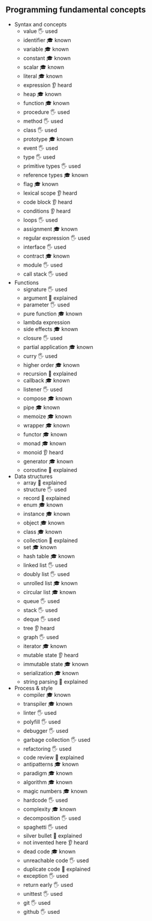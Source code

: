 ## Programming fundamental concepts

- Syntax and concepts
  - value 🖐️ used
  - identifier 🎓 known
  - variable 🎓 known
  - constant 🎓 known
  - scalar 🎓 known
  - literal 🎓 known
  - expression 👂 heard
  - heap 🎓 known
  - function 🎓 known
  - procedure 🖐️ used
  - method 🖐️ used 
  - class 🖐️ used
  - prototype 🎓 known
  - event 🖐️ used
  - type 🖐️ used
  - primitive types 🖐️ used
  - reference types 🎓 known
  - flag 🎓 known
  - lexical scope 👂 heard
  - code block 👂 heard
  - conditions 👂 heard
  - loops 🖐️ used
  - assignment 🎓 known
  - regular expression 🖐️ used
  - interface 🖐️ used
  - contract 🎓 known
  - module 🖐️ used
  - call stack 🖐️ used
- Functions
  - signature 🖐️ used
  - argument 🙋 explained
  - parameter 🖐️ used
  - pure function 🎓 known
  - lambda expression
  - side effects 🎓 known
  - closure 🖐️ used
  - partial application 🎓 known
  - curry 🖐️ used
  - higher order 🎓 known
  - recursion 🙋 explained
  - callback 🎓 known
  - listener 🖐️ used
  - compose 🎓 known
  - pipe 🎓 known
  - memoize 🎓 known
  - wrapper 🎓 known
  - functor 🎓 known
  - monad 🎓 known
  - monoid 👂 heard
  - generator 🎓 known
  - coroutine 🙋 explained
- Data structures
  - array 🙋 explained
  - structure 🖐️ used
  - record 🙋 explained
  - enum 🎓 known
  - instance 🎓 known
  - object 🎓 known
  - class 🎓 known
  - collection 🙋 explained
  - set 🎓 known
  - hash table 🎓 known
  - linked list 🖐️ used
  - doubly list 🖐️ used
  - unrolled list 🎓 known
  - circular list 🎓 known
  - queue 🖐️ used
  - stack 🖐️ used
  - deque 🖐️ used
  - tree 👂 heard
  - graph 🖐️ used
  - iterator 🎓 known
  - mutable state 👂 heard
  - immutable state 🎓 known
  - serialization 🎓 known
  - string parsing 🙋 explained
- Process & style 
  - compiler 🎓 known
  - transpiler 🎓 known
  - linter 🖐️ used
  - polyfill 🖐️ used
  - debugger 🖐️ used
  - garbage collection 🖐️ used
  - refactoring 🖐️ used
  - code review 🙋 explained
  - antipatterns 🎓 known
  - paradigm 🎓 known
  - algorithm 🎓 known
  - magic numbers 🎓 known
  - hardcode 🖐️ used
  - complexity 🎓 known
  - decomposition 🖐️ used
  - spaghetti 🖐️ used
  - silver bullet 🙋 explained
  - not invented here 👂 heard
  - dead code 🎓 known
  - unreachable code 🖐️ used
  - duplicate code 🙋 explained
  - exception 🖐️ used
  - return early 🖐️ used
  - unittest 🖐️ used
  - git 🖐️ used
  - github 🖐️ used
